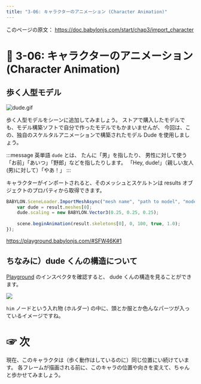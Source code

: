 ```yaml
---
title: "3-06: キャラクターのアニメーション (Character Animation)"
---
```


このページの原文： https://doc.babylonjs.com/start/chap3/import_character

# 🙍 3-06: キャラクターのアニメーション (Character Animation)

## 歩く人型モデル

![dude.gif](https://doc.babylonjs.com/img/getstarted/dude.gif)

歩く人型モデルをシーンに追加してみましょう。
ストアで購入したモデルでも、モデル構築ソフトで自分で作ったモデルでもかまいませんが、
今回は、この、独自のスケルタルアニメーションで構築されたモデル Dude を使用しましょう。

:::message
英単語 `dude` とは、
たんに「男」を指したり、
男性に対して使う「お前」「あいつ」「野郎」などを指したりします。
「Hey, dude!」（親しい友人(男)に対して）「やあ！」
:::

キャラクターがインポートされると、そのメッシュとスケルトンは results オブジェクトのプロパティから取得できます。

```js
BABYLON.SceneLoader.ImportMeshAsync("mesh name", "path to model", "model file", scene).then((result) => {
    var dude = result.meshes[0];
    dude.scaling = new BABYLON.Vector3(0.25, 0.25, 0.25);
                
    scene.beginAnimation(result.skeletons[0], 0, 100, true, 1.0);
});
```

https://playground.babylonjs.com/#SFW46K#1

## ちなみに）dude くんの構造について

[Playground](https://playground.babylonjs.com/#SFW46K#1) のインスペクタを確認すると、
dude くんの構造を見ることができます。

![](https://storage.googleapis.com/zenn-user-upload/c3ee8004f342-20220401.gif)

`him` ノードという入れ物 (ホルダー) の中に、頭とか服とか色んなパーツが入っているイメージですね。

# ☞ 次
現在、このキャラクタは（歩く動作はしているのに）同じ位置にい続けています。
各フレームが描画される前に、このキャラの位置や向きを変えて、ちゃんと歩かせてみましょう。
